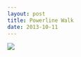 ```yaml
---
layout: post
title: Powerline Walk
date: 2013-10-11
---
```

![](http://farm9.staticflickr.com/8125/10177597285_19760fa090_c.jpg)